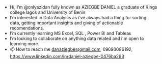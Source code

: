 -  Hi, I’m @onlyazidan fully known as AZIEGBE DANIEL a graduate of Kings college lagos and University of Benin
-  I’m interested in Data Analysis as i've always had a thing for sorting data, getting important insights and giving of actionable recomendations.
-  I’m currently learning MS Excel, SQL , Power BI and Tableau
-  I’m looking to collaborate on anything data related and i'm open to learning more.
- 📫 How to reach me danaziegbe@gmail.com, 09090086192, https://www.linkedin.com/in/daniel-aziegbe-0476ba263


